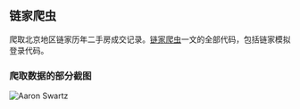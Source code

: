 ## 链家爬虫

爬取北京地区链家历年二手房成交记录。[链家爬虫](http://lanbing510.info/2016/03/15/Lianjia-Spider.html)一文的全部代码，包括链家模拟登录代码。

### 爬取数据的部分截图

![Aaron Swartz](https://github.com/lanbing510/LianJiaSpider/raw/master/screenshots/lianjia.jpg)
